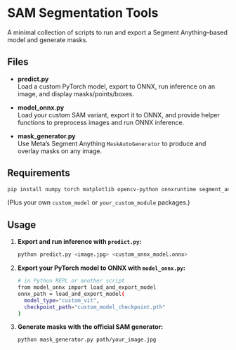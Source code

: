 # SAM Segmentation Tools

A minimal collection of scripts to run and export a Segment Anything–based model and generate masks.

## Files

- **predict.py**  
  Load a custom PyTorch model, export to ONNX, run inference on an image, and display masks/points/boxes.

- **model_onnx.py**  
  Load your custom SAM variant, export it to ONNX, and provide helper functions to preprocess images and run ONNX inference.

- **mask_generator.py**  
  Use Meta’s Segment Anything `MaskAutoGenerator` to produce and overlay masks on any image.

## Requirements

```bash
pip install numpy torch matplotlib opencv-python onnxruntime segment_anything
````

(Plus your own `custom_model` or `your_custom_module` packages.)

## Usage

1. **Export and run inference with `predict.py`:**

   ```bash
   python predict.py <image.jpg> <custom_onnx_model.onnx>
   ```

2. **Export your PyTorch model to ONNX with `model_onnx.py`:**

   ```bash
   # in Python REPL or another script
   from model_onnx import load_and_export_model
   onnx_path = load_and_export_model(
     model_type="custom_vit",
     checkpoint_path="custom_model_checkpoint.pth"
   )
   ```

3. **Generate masks with the official SAM generator:**

   ```bash
   python mask_generator.py path/your_image.jpg
   ```
